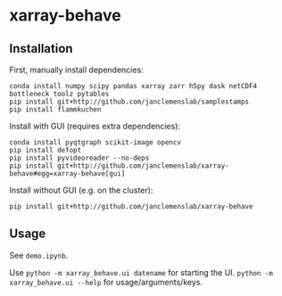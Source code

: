 # xarray-behave

## Installation
First, manually install dependencies:
```shell
conda install numpy scipy pandas xarray zarr h5py dask netCDF4 bottleneck toolz pytables
pip install git+http://github.com/janclemenslab/samplestamps
pip install flammkuchen
```
Install with GUI (requires extra dependencies):
```shell
conda install pyqtgraph scikit-image opencv
pip install defopt
pip install pyvideoreader --no-deps
pip install git+http://github.com/janclemenslab/xarray-behave#egg=xarray-behave[gui]
```
Install without GUI (e.g. on the cluster):
```shell
pip install git+http://github.com/janclemenslab/xarray-behave
```

## Usage
See `demo.ipynb`.

Use `python -m xarray_behave.ui datename` for starting the UI. `python -m xarray_behave.ui --help` for usage/arguments/keys.

